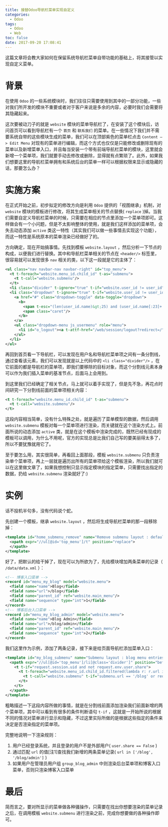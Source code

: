 ```yaml
---
title: 接替Odoo导航栏菜单实现自定义
categories:
  - Odoo
tags:
  - Odoo
  - Web
toc: false
date: 2017-09-20 17:08:41
---
```


这篇文章将会教大家如何在保留系统导航栏菜单自带功能的基础上，将其接管以实现自定义菜单。

# 背景

在使用 `Odoo` 的一些系统模块时，我们往往只需要使用到其中的一部分功能，一些对我们所开发的模块不重要或者对于客户来说是多余的内容，必要时我们会需要将其隐藏起来。

这次要被动刀子的就是 `website` 模块的菜单导航栏了，在安装了这个模块后，访问首页可以看到导航栏有一个 `首页` 和 `联系我们` 的菜单。在一些情况下我们并不需要系统自带的这些模块生成的菜单，我们可以在顶部紫色的菜单栏点击 `Content —> Edit Menu` 对现有的菜单进行编辑，而这个方式也仅仅是只能修改或删除现有的菜单以及新增菜单入口，并且每当安装一个带有前端导航栏菜单的模块，这里就会新增一个菜单项，我们就要手动去修改或删除，显得就有点繁琐了。此外，如果我们想要这里的导航栏菜单拥有和系统后台的菜单一样可以根据权限来显示或隐藏的话，那要怎么办？

# 实施方案

在正式开始之前，初步拟定的修改方向是利用 `Odoo` 提供的「视图继承」机制，对 `website` 模块的模板进行修改，将其生成菜单相关的节点替换( `replace` )掉。当我们需要自定义导航栏菜单的时候，只需要在相应的节点里添加一个菜单项即可。这样做会有一个小问题，但是不太影响整体的使用，就是我们这样添加的菜单项，会失去动态添加 `active` 类这一特性（其实我们可以做一些事情去实现这个功能），而这一特性是系统原本的菜单渲染已经做好了的。

方向确定，现在开始搞事情。先找到模板 `website.layout` ，然后分析一下节点的构成，以便我们进行替换。其中和导航栏菜单相关的节点在 `<header/>` 标签里，很容易就可以发现很多 `nav` 相关的类，以下这一段就是它的主体了：

```xml
<ul class="nav navbar-nav navbar-right" id="top_menu">
  <t t-foreach="website.menu_id.child_id" t-as="submenu">
    <t t-call="website.submenu"/>
  </t>
  <li class="divider" t-ignore="true" t-if="website.user_id != user_id"/>
  <li class="dropdown" t-ignore="true" t-if="website.user_id != user_id">
    <a href="#" class="dropdown-toggle" data-toggle="dropdown">
      <b>
        <span t-esc="(len(user_id.name)&gt;25) and (user_id.name[:23]+'...') or user_id.name"/>
        <span class="caret"/>
      </b>
    </a>
    <ul class="dropdown-menu js_usermenu" role="menu">
      <li id="o_logout"><a t-attf-href="/web/session/logout?redirect=/" role="menuitem">Logout</a></li>
    </ul>
  </li>
</ul>
```

再回到首页看一下导航栏，可以发现在用户名和导航栏菜单项之间有一条分割线，通过查看该元素，我们可以发现就是以上代码中的 `<li class="divider"/>` ，在它前面的都是导航栏的菜单项，即我们要移除的目标对象，而这个分割线元素本身可以作为我们插入菜单的基准节点，后面马上会用到。

到这里我们已经确定了相关节点，马上就可以着手实现了，但是先不急，再花点时间研究一下分割线前面的菜单项相关内容：

```xml
<t t-foreach="website.menu_id.child_id" t-as="submenu">
  <t t-call="website.submenu"/>
</t>
```

这段内容相当简单，没有什么特殊之处，就是遍历了菜单模型的数据，然后调用 `website.submenu` 模板对每一个菜单项进行渲染，而关键就在这个渲染方式上。前面所说的动态添加 `active` 类，就是在这个模板中渲染完成的，既然已经有现成的模板可以调用，为什么不用呢，官方的实现总是比我们自己写的要美丽得太多了，所以不要犹豫就用它了。

至于要怎么用，其实很简单，再看回上面那段，模板 `website.submenu` 只负责渲染单个菜单项，再上一层就是遍历出所有的菜单项给这个模板渲染，所以我们就可以在这里做文章了，如果我想控制只显示指定模块的指定菜单，只需要找出指定的数据，扔给 `website.submenu` 渲染就好了:)

# 实例

话不投机半句多，没有代码说个蛇。

先创建一个模板，继承 `website.layout` ，然后将生成导航栏菜单的那一段移除掉：

```xml
<template id="home_submenu_remove" name="Remove submenu layout : default menu entries" inherit_id="website.layout">
  <xpath expr="//ul[@id='top_menu']/t" position="replace">
  </xpath>
</template>
```

好了，把默认的给干掉了，现在可以为所欲为了，先给模块增加两条菜单的记录（ `/data/data.xml` ）：

```xml
<!-- 博客入口菜单 -->
<record id="menu_my_blog" model="website.menu">
  <field name="name">Blog</field>
  <field name="url">/blog</field>
  <field name="parent_id" ref="website.main_menu"/>
  <field name="sequence" type="int">1</field>
</record>
<!-- 博客后台入口菜单 -->
<record id="menu_my_blog_admin" model="website.menu">
  <field name="name">Blog Admin</field>
  <field name="url">/blog/admin</field>
  <field name="parent_id" ref="website.main_menu"/>
  <field name="sequence" type="int">2</field>
</record>
```

我们这里作为示例，添加了两条记录，接下来是给页面导航栏添加菜单入口：

```xml
<template id="my_blog_submenu" name="Submenu layout : blog menu entries" inherit_id="website.layout">
  <xpath expr="//ul[@id='top_menu']/li[@class='divider']" position="before">
    <t t-if="request.session.uid and not request.env.user.share">
      <t t-foreach="website.menu_id.child_id.filtered(lambda r: r.url in ['/blog', '/blog/admin'])" t-as="submenu">
        <t t-call="website.submenu" t-if="submenu.url == '/blog' or request.env.user.has_group('my_blog.group_blog_admin')"/>
      </t>
    </t>
  </xpath>
</template>
```

粗略描述一下这段内容所做的事情，就是在分割线前面添加渲染我们前面新增的两个菜单项，其中可以看到有很多的条件判断语句 `t-if` ，这就是一开始所说的根据不同的情况对菜单进行显示和隐藏，不过这里实际所做的是根据这些指定的条件来决定是否渲染指定的菜单项。

完整地说明一下渲染规则：

1. 用户已经登录系统，并且登录的用户不是外部用户( `user.share == False` )
2. 通过匹配 `url` 的值[注1]查找我们新增的两条菜单记录( `url in ['/blog', '/blog/admin']` )
3. 如果用户在管理员用户组 `group_blog_admin` 中则渲染后台菜单项和博客入口菜单，否则只渲染博客入口菜单

# 最后

简而言之，要对所显示的菜单做各种骚操作，只需要在找出你想要渲染的菜单记录之后，在调用模板 `website.submenu` 进行渲染之前，完成你想要做的各种操作即可。